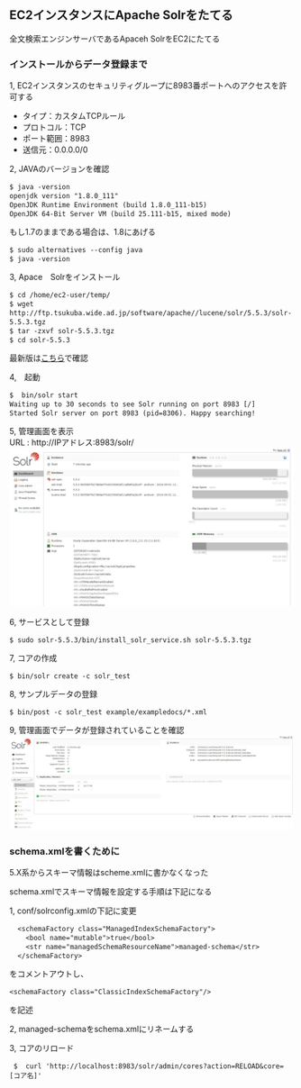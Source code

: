 ## EC2インスタンスにApache Solrをたてる

全文検索エンジンサーバであるApaceh SolrをEC2にたてる

### インストールからデータ登録まで
1, EC2インスタンスのセキュリティグループに8983番ポートへのアクセスを許可する

  - タイプ：カスタムTCPルール
  - プロトコル：TCP
  - ポート範囲：8983
  - 送信元：0.0.0.0/0

2, JAVAのバージョンを確認
```
$ java -version
openjdk version "1.8.0_111"
OpenJDK Runtime Environment (build 1.8.0_111-b15)
OpenJDK 64-Bit Server VM (build 25.111-b15, mixed mode)
```

もし1.7のままである場合は、1.8にあげる
```
$ sudo alternatives --config java
$ java -version
```

3, Apace　Solrをインストール
```
$ cd /home/ec2-user/temp/
$ wget http://ftp.tsukuba.wide.ad.jp/software/apache//lucene/solr/5.5.3/solr-5.5.3.tgz
$ tar -zxvf solr-5.5.3.tgz
$ cd solr-5.5.3
```
最新版は[こちら](http://ftp.jaist.ac.jp/pub/apache/lucene/solr/)で確認

4,　起動
```
$  bin/solr start
Waiting up to 30 seconds to see Solr running on port 8983 [/]  
Started Solr server on port 8983 (pid=8306). Happy searching!
```

5, 管理画面を表示  
URL : http://IPアドレス:8983/solr/
![github003-00](./images/aws004-01.jpeg)

6, サービスとして登録
```
$ sudo solr-5.5.3/bin/install_solr_service.sh solr-5.5.3.tgz 
```

7, コアの作成
```
$ bin/solr create -c solr_test
```

8, サンプルデータの登録
```
$ bin/post -c solr_test example/exampledocs/*.xml
```

9, 管理画面でデータが登録されていることを確認
![github003-00](./images/aws004-04.jpeg)

### schema.xmlを書くために

 5.X系からスキーマ情報はscheme.xmlに書かなくなった

 schema.xmlでスキーマ情報を設定する手順は下記になる

 1, conf/solrconfig.xmlの下記に変更
```
  <schemaFactory class="ManagedIndexSchemaFactory">
    <bool name="mutable">true</bool>
    <str name="managedSchemaResourceName">managed-schema</str>
  </schemaFactory>
```
をコメントアウトし、
```
<schemaFactory class="ClassicIndexSchemaFactory"/>
```
を記述

 2, managed-schemaをschema.xmlにリネームする

 3, コアのリロード
```
 $  curl 'http://localhost:8983/solr/admin/cores?action=RELOAD&core=[コア名]'
```
